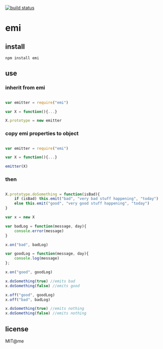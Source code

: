 [![build status](https://secure.travis-ci.org/kamicane/emi.png)](http://travis-ci.org/kamicane/emi)
# emi

## install

```
npm install emi
```

## use

### inherit from emi

```javascript

var emitter = require("emi")

var X = function(){...}

X.prototype = new emitter

```

### copy emi properties to object

```javascript

var emitter = require("emi")

var X = function(){...}

emitter(X)

```

### then

```javascript

X.prototype.doSomething = function(isBad){
	if (isBad) this.emit("bad", "very bad stuff happening", "today")
	else this.emit("good", "very good stuff happening", "today")
}

var x = new X

var badLog = function(message, day){
	console.error(message)
}

x.on("bad", badLog)

var goodLog = function(message, day){
	console.log(message)
};

x.on("good", goodLog)

x.doSomething(true) //emits bad
x.doSomething(false) //emits good

x.off("good", goodLog)
x.off("bad", badLog)

x.doSomething(true) //emits nothing
x.doSomething(false) //emits nothing

```
## license

MIT@me

